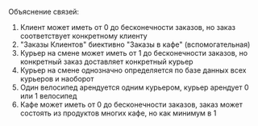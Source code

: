 Объяснение связей:
1) Клиент может иметь от 0 до бесконечности заказов, но заказ соответствует конкретному клиенту
2) "Заказы Клиентов" биективно "Заказы в кафе" (вспомогательная)
3) Курьер на смене может иметь от 1 до бесконечности заказов, но конкретный заказ доставляет конкретный курьер
4) Курьер на смене однозначно определяется по базе данных всех курьеров и наоборот
5) Один велосипед арендуется одним курьером, курьер арендует 0 или 1 велосипед
6) Кафе может иметь от 0 до бесконечности заказов, заказ может состоять из продуктов многих кафе, но как минимум в 1
